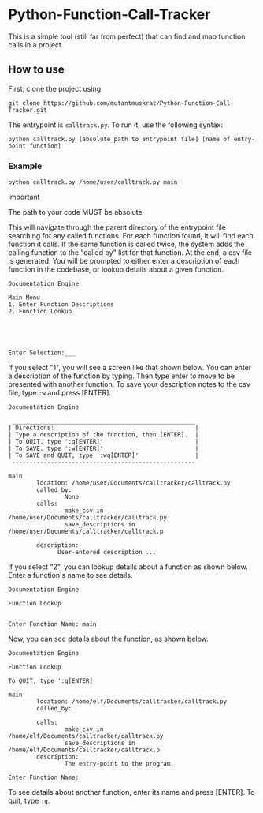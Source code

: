 # Python-Function-Call-Tracker
This is a simple tool (still far from perfect) that can find and map function calls in a project.

## How to use
First, clone the project using
```
git clone https://github.com/mutantmuskrat/Python-Function-Call-Tracker.git
```

The entrypoint is ```calltrack.py```. To run it, use the following syntax:
```
python calltrack.py [absolute path to entrypoint file] [name of entry-point function]
```
### Example
```
python calltrack.py /home/user/calltrack.py main
```
> [!IMPORTANT]
> The path to your code MUST be absolute

This will navigate through the parent directory of the entrypoint file searching for any called functions. For each function found, it will find each function it calls. If the same function is called twice, the system adds the calling function to the "called by" list for that function. At the end, a csv file is generated. You will be prompted to either enter a description of each function in the codebase, or lookup details about a given function.
```
Documentation Engine

Main Menu
1. Enter Function Descriptions
2. Function Lookup





Enter Selection:___
```

If you select "1", you will see a screen like that shown below. You can enter a description of the function by typing. Then type enter to move to be presented with another function. To save your description notes to the csv file, type ```:w``` and press [ENTER]. 
```
Documentation Engine

 ____________________________________________________
| Directions:                                        |
| Type a description of the function, then [ENTER].  |
| To QUIT, type ':q[ENTER]'                          |
| To SAVE, type ':w[ENTER]'                          |
| To SAVE and QUIT, type ':wq[ENTER]'                |
 ----------------------------------------------------

main
        location: /home/user/Documents/calltracker/calltrack.py
        called_by:
                None
        calls:
                make_csv in /home/user/Documents/calltracker/calltrack.py
                save_descriptions in /home/user/Documents/calltracker/calltrack.p

        description:
              User-entered description ... 
```
If you select "2", you can lookup details about a function as shown below. Enter a function's name to see details.
```
Documentation Engine

Function Lookup


Enter Function Name: main
```
Now, you can see details about the function, as shown below.
```
Documentation Engine

Function Lookup

To QUIT, type ':q[ENTER]

main
        location: /home/elf/Documents/calltracker/calltrack.py
        called_by:

        calls:
                make_csv in /home/elf/Documents/calltracker/calltrack.py
                save_descriptions in /home/elf/Documents/calltracker/calltrack.p
        description:
                The entry-point to the program.

Enter Function Name: 
```
To see details about another function, enter its name and press [ENTER]. To quit, type ```:q```.
